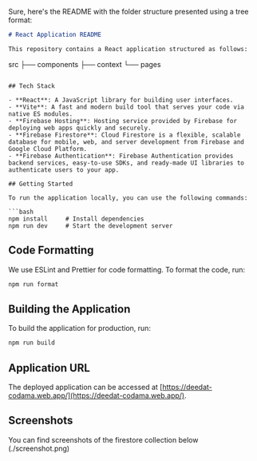 Sure, here's the README with the folder structure presented using a tree format:

```markdown
# React Application README

This repository contains a React application structured as follows:

```
src
├── components
├── context
└── pages
```

## Tech Stack

- **React**: A JavaScript library for building user interfaces.
- **Vite**: A fast and modern build tool that serves your code via native ES modules.
- **Firebase Hosting**: Hosting service provided by Firebase for deploying web apps quickly and securely.
- **Firebase Firestore**: Cloud Firestore is a flexible, scalable database for mobile, web, and server development from Firebase and Google Cloud Platform.
- **Firebase Authentication**: Firebase Authentication provides backend services, easy-to-use SDKs, and ready-made UI libraries to authenticate users to your app.

## Getting Started

To run the application locally, you can use the following commands:

```bash
npm install     # Install dependencies
npm run dev     # Start the development server
```

## Code Formatting

We use ESLint and Prettier for code formatting. To format the code, run:

```bash
npm run format
```

## Building the Application

To build the application for production, run:

```bash
npm run build
```

## Application URL

The deployed application can be accessed at [https://deedat-codama.web.app/](https://deedat-codama.web.app/).

## Screenshots

You can find screenshots of the firestore collection below
(./screenshot.png)